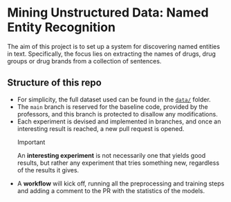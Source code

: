 # Mining Unstructured Data: Named Entity Recognition

The aim of this project is to set up a system for discovering named entities in text. Specifically, the focus lies on extracting the names of drugs, drug groups or drug brands from a collection of sentences.

## Structure of this repo

* For simplicity, the full dataset used can be found in the [`data/`](data/) folder.
* The `main` branch is reserved for the baseline code, provided by the professors, and this branch is protected to disallow any modifications.
* Each experiment is devised and implemented in branches, and once an interesting result is reached, a new pull request is opened.
  > [!IMPORTANT]
  > An **interesting experiment** is not necessarily one that yields good results, but rather any experiment that tries something new, regardless of the results it gives.
* A **workflow** will kick off, running all the preprocessing and training steps and adding a comment to the PR with the statistics of the models.
